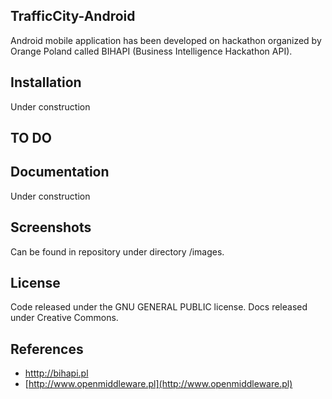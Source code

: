 ## TrafficCity-Android

Android mobile application has been developed on hackathon organized by Orange Poland called BIHAPI (Business Intelligence Hackathon API).

## Installation

Under construction

## TO DO


## Documentation

Under construction

## Screenshots

Can be found in repository under directory /images.

## License

Code released under the GNU GENERAL PUBLIC license. Docs released under Creative Commons.

## References
- [htttp://bihapi.pl](http://bihapi.pl)
- [http://www.openmiddleware.pl](http://www.openmiddleware.pl)
